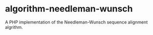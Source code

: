 # algorithm-needleman-wunsch
A PHP implementation of the Needleman-Wunsch sequence alignment algrithm.
